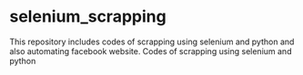 # selenium_scrapping
This repository includes codes of scrapping using selenium and python and also automating facebook website.
Codes of scrapping using selenium and python
